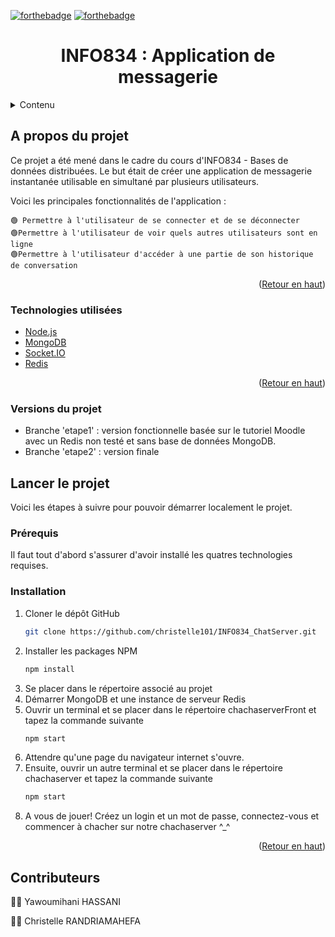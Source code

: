 <div id="top"></div>



[![forthebadge](https://forthebadge.com/images/badges/made-with-javascript.svg)](https://forthebadge.com)
[![forthebadge](https://forthebadge.com/images/badges/powered-by-coffee.svg)](https://forthebadge.com)


  <h1 align="center">INFO834 : Application de messagerie</h1>


<!-- TABLE OF CONTENTS -->
<details>
  <summary>Contenu</summary>
  <ol>
    <li>
      <a href="#about-the-project">A propos du projet</a>
      <ul>
        <li><a href="#built-with">Technologies utilisées</a></li>
        <li><a href="#built-with">Versions du projet</a></li>
      </ul>
    </li>
    <li>
      <a href="#getting-started">Lancer le projet</a>
      <ul>
        <li><a href="#prerequisites">Prérequis</a></li>
        <li><a href="#installation">Installation</a></li>
      </ul>
    </li>
    <li><a href="#contributing">Contributeurs</a></li>
  </ol>
</details>



<!-- ABOUT THE PROJECT -->
## A propos du projet


Ce projet a été mené dans le cadre du cours d'INFO834 - Bases de données distribuées. Le but était de créer une application de messagerie instantanée utilisable en simultané par plusieurs utilisateurs.

Voici les principales fonctionnalités de l'application :
~~~
🟢 Permettre à l'utilisateur de se connecter et de se déconnecter
🟢Permettre à l'utilisateur de voir quels autres utilisateurs sont en ligne
🟢Permettre à l'utilisateur d'accéder à une partie de son historique de conversation
~~~
<p align="right">(<a href="#top">Retour en haut</a>)</p>


### Technologies utilisées

* [Node.js](https://nodejs.org/)
* [MongoDB](https://www.mongodb.com/)
* [Socket.IO](https://socket.io/)
* [Redis](https://redis.io/)
<p align="right">(<a href="#top">Retour en haut</a>)</p>

### Versions du projet
* Branche 'etape1' : version fonctionnelle basée sur le tutoriel Moodle avec un Redis non testé et sans base de données MongoDB. 
* Branche 'etape2' : version finale


<!-- GETTING STARTED -->
## Lancer le projet

Voici les étapes à suivre pour pouvoir démarrer localement le projet.

### Prérequis

Il faut tout d'abord s'assurer d'avoir installé les quatres technologies requises.

### Installation


1. Cloner le dépôt GitHub
   ```sh
   git clone https://github.com/christelle101/INFO834_ChatServer.git
   ```
2. Installer les packages NPM
   ```sh
   npm install
   ```
3. Se placer dans le répertoire associé au projet
4. Démarrer MongoDB et une instance de serveur Redis
5. Ouvrir un terminal et se placer dans le répertoire chachaserverFront et tapez la commande suivante
   ```sh
   npm start
   ```
6. Attendre qu'une page du navigateur internet s'ouvre. 
7. Ensuite, ouvrir un autre terminal et se placer dans le répertoire chachaserver et tapez la commande suivante
   ```sh
   npm start
   ```
 8. A vous de jouer! Créez un login et un mot de passe, connectez-vous et commencer à chacher sur notre chachaserver ^_^

<p align="right">(<a href="#top">Retour en haut</a>)</p>


<!-- CONTRIBUTING -->
## Contributeurs

🙍‍♀️ Yawoumihani HASSANI

🙆‍♀️ Christelle RANDRIAMAHEFA
